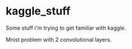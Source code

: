 # kaggle_stuff

Some stuff i'm trying to get familiar with kaggle.

Mnist problem with 2 convolutional layers.
